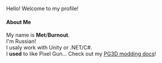 
Hello! Welcome to my profile!
#### About Me
My name is **Met**/**Burnout**.  
I'm Russian!  
I usaly work with Unity or .NET/C#.  
I **used** to like Pixel Gun... Check out my [PG3D modding docs](https://github.com/overmet15/PG3D-Docs)!
